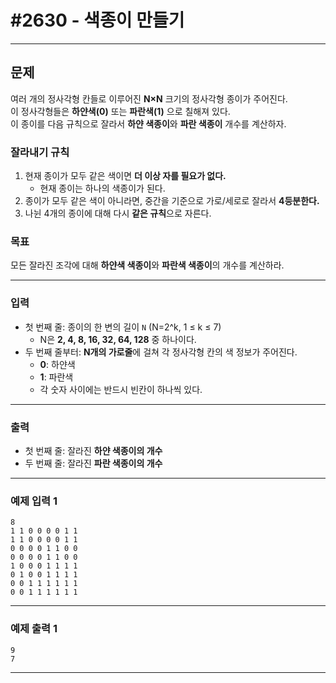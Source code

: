 # #2630 - 색종이 만들기

---

## 문제
여러 개의 정사각형 칸들로 이루어진 **N×N** 크기의 정사각형 종이가 주어진다.  
이 정사각형들은 **하얀색(0)** 또는 **파란색(1)** 으로 칠해져 있다.  
이 종이를 다음 규칙으로 잘라서 **하얀 색종이**와 **파란 색종이** 개수를 계산하자.

### 잘라내기 규칙
1. 현재 종이가 모두 같은 색이면 **더 이상 자를 필요가 없다.**
    - 현재 종이는 하나의 색종이가 된다.
2. 종이가 모두 같은 색이 아니라면, 중간을 기준으로 가로/세로로 잘라서 **4등분한다.**
3. 나뉜 4개의 종이에 대해 다시 **같은 규칙**으로 자른다.

### 목표
모든 잘라진 조각에 대해 **하얀색 색종이**와 **파란색 색종이**의 개수를 계산하라.

---

### 입력
- 첫 번째 줄: 종이의 한 변의 길이 `N` (N=2^k, 1 ≤ k ≤ 7)
    - N은 **2, 4, 8, 16, 32, 64, 128** 중 하나이다.
- 두 번째 줄부터: **N개의 가로줄**에 걸쳐 각 정사각형 칸의 색 정보가 주어진다.
    - **0**: 하얀색
    - **1**: 파란색
    - 각 숫자 사이에는 반드시 빈칸이 하나씩 있다.

---

### 출력
- 첫 번째 줄: 잘라진 **하얀 색종이의 개수**
- 두 번째 줄: 잘라진 **파란 색종이의 개수**

---

### 예제 입력 1
```text
8
1 1 0 0 0 0 1 1
1 1 0 0 0 0 1 1
0 0 0 0 1 1 0 0
0 0 0 0 1 1 0 0
1 0 0 0 1 1 1 1
0 1 0 0 1 1 1 1
0 0 1 1 1 1 1 1
0 0 1 1 1 1 1 1
```

---

### 예제 출력 1
```text
9
7
```

---
